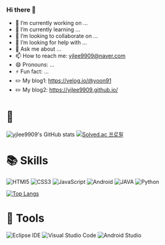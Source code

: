 ### Hi there 👋

<!--
**yjlee9909/yjlee9909** is a ✨ _special_ ✨ repository because its `README.md` (this file) appears on your GitHub profile.

Here are some ideas to get you started:

- 🔭 I’m currently working on ...
- 🌱 I’m currently learning ...
- 👯 I’m looking to collaborate on ...
- 🤔 I’m looking for help with ...
- 💬 Ask me about ...
- 📫 How to reach me: ...
- 😄 Pronouns: ...
- ⚡ Fun fact: ...
-->

- 🔭 I’m currently working on ...
- 🌱 I’m currently learning ...
- 👯 I’m looking to collaborate on ...
- 🤔 I’m looking for help with ...
- 💬 Ask me about ...
- 📫 How to reach me: yjlee9909@naver.com
- 😄 Pronouns: ...
- ⚡ Fun fact: ...
- ✏️ My blog1: https://velog.io/@yoon91
- ✏️ My blog2: https://yjlee9909.github.io/


# 📌
![yjlee9909's GitHub stats](https://github-readme-stats.vercel.app/api?username=yjlee9909&show_icons=true&theme=react) 
[![Solved.ac 프로필](http://mazassumnida.wtf/api/v2/generate_badge?boj=yoon91234)](https://solved.ac/yoon91234)

# 📚 Skills
![HTMl5](https://img.shields.io/badge/HTML-E34F26.svg?&style=for-the-badge&logo=HTML5&logoColor=white)
![CSS3](https://img.shields.io/badge/CSS3-1572B6.svg?&style=for-the-badge&logo=CSS3&logoColor=white)
![JavaScript](https://img.shields.io/badge/JavaScript-F7DF1E.svg?&style=for-the-badge&logo=JavaScript&logoColor=white)
![Android](https://img.shields.io/badge/Android-3DDC84.svg?&style=for-the-badge&logo=Android&logoColor=white)
![JAVA](https://img.shields.io/badge/Java-26689A.svg?&style=for-the-badge&logo=Java&logoColor=white)
![Python](https://img.shields.io/badge/Python-3776AB.svg?&style=for-the-badge&logo=Python&logoColor=white)



[![Top Langs](https://github-readme-stats.vercel.app/api/top-langs/?username=yjlee9909&layout=compact&theme=dracula)](https://github.com/yjlee9909/github-readme-stats)

# 🔧 Tools
![Eclipse IDE](https://img.shields.io/badge/Eclipse%20IDE-2C2255.svg?&style=for-the-badge&logo=Eclipse%20IDE&logoColor=white)
![Visual Studio Code](https://img.shields.io/badge/Visual%20Studio%20Code-007ACC.svg?&style=for-the-badge&logo=Visual%20Studio%20Code&logoColor=white)
![Android Studio](https://img.shields.io/badge/Android%20Studio-3DDC84.svg?&style=for-the-badge&logo=Android%20Studio&logoColor=white)
